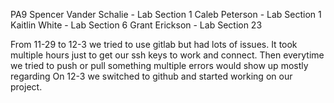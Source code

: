 PA9
Spencer Vander Schalie - Lab Section 1
Caleb Peterson - Lab Section 1
Kaitlin White - Lab Section 6
Grant Erickson - Lab Section 23

From 11-29 to 12-3 we tried to use gitlab but had lots of issues.
It took multiple hours just to get our ssh keys to work and connect.
Then everytime we tried to push or pull something multiple errors would show up mostly regarding 
On 12-3 we switched to github and started working on our project.
